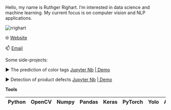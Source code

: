 Hello, my name is Ruthger Righart. I’m interested in data science and machine learning.
My current focus is on computer vision and NLP applications.

<p align="left"> <img src="https://komarev.com/ghpvc/?username=rrighart&label=Profile%20views&color=0e75b6&style=flat" alt="rrighart" /> </p>

🌐 [Website](https://www.rrighart.com)

📫 [Email](rrighart@googlemail.com)

Some side-projects:

▶️ The prediction of color tags [Jupyter Nb](https://www.kaggle.com/code/rrighart/the-prediction-of-color-tags)
 [ | Demo](https://huggingface.co/spaces/rrighart/color-tags)

▶️ Detection of product defects [Jupyter Nb](https://www.kaggle.com/code/rrighart/detection-of-product-defects-using-yolov7)
 [ | Demo](https://huggingface.co/spaces/rrighart/product-defects)

**Tools**

| Python | OpenCV | Numpy | Pandas | Keras | PyTorch | Yolo | AWS |
| :---: | :---: | :---: | :---: | :---: | :---: | :---: | :---: |

<!---
RRighart/RRighart is a ✨ special ✨ repository because its `README.md` (this file) appears on your GitHub profile.
You can click the Preview link to take a look at your changes.
--->
